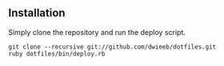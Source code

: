 ## Installation

Simply clone the repository and run the deploy script.

    git clone --recursive git://github.com/dwieeb/dotfiles.git
    ruby dotfiles/bin/deploy.rb
